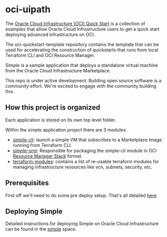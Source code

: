 # oci-uipath

The [Oracle Cloud Infrastructure (OCI) Quick Start](https://github.com/oracle-quickstart?q=oci-quickstart) is a collection of examples that allow Oracle Cloud Infrastructure users to get a quick start deploying advanced infrastructure on OCI.

The oci-quickstart-template repository contains the template that can be used for accelerating the construction of quickstarts that runs from local Terraform CLI and OCI Resource Manager.

Simple is a sample application that deploys a standalone virtual machine from the Oracle Cloud Infrastructure Marketplace.

This repo is under active development.  Building open source software is a community effort.  We're excited to engage with the community building this.

## How this project is organized

Each application is stored on its own top level folder.

Within the simple application project there are 3 modules:

- [simple-cli](simple-cli): launch a simple VM that subscribes to a Marketplace Image running from Terraform CLI.
- [simple-orm](simple-orm): Responsible for packaging the simple-cli module in OCI [Resource Manager Stack](https://docs.cloud.oracle.com/iaas/Content/ResourceManager/Tasks/managingstacksandjobs.htm) format.
- [terraform-modules](terraform-modules): contains a list of re-usable terraform modules for managing infrastructure resources like vcn, subnets, security, etc.

## Prerequisites

First off we'll need to do some pre deploy setup.  That's all detailed [here](https://github.com/oracle/oci-quickstart-prerequisites).

## Deploying Simple

Detailed instructions for deploying Simple on Oracle Cloud Infrastructure can be found in the [simple](./simple/README.md) space.

